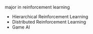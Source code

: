 major in reinforcement learning
- Hierarchical Reinforcement Learning
- Distributed Reinforcement Learning
- Game AI
